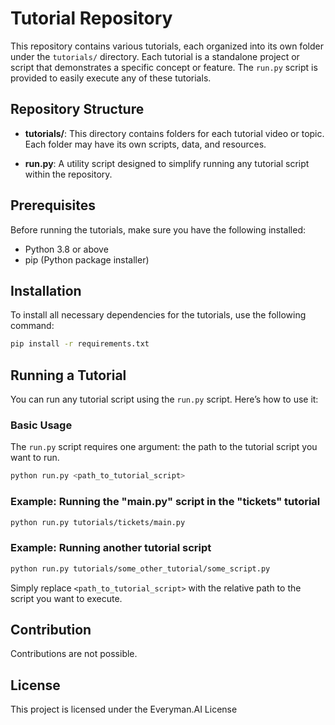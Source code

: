 # Tutorial Repository

This repository contains various tutorials, each organized into its own folder under the `tutorials/` directory. Each tutorial is a standalone project or script that demonstrates a specific concept or feature. The `run.py` script is provided to easily execute any of these tutorials.

## Repository Structure

- **tutorials/**: This directory contains folders for each tutorial video or topic. Each folder may have its own scripts, data, and resources.

- **run.py**: A utility script designed to simplify running any tutorial script within the repository.

## Prerequisites

Before running the tutorials, make sure you have the following installed:

- Python 3.8 or above
- pip (Python package installer)

## Installation

To install all necessary dependencies for the tutorials, use the following command:

```bash
pip install -r requirements.txt
```

## Running a Tutorial

You can run any tutorial script using the `run.py` script. Here’s how to use it:

### Basic Usage

The `run.py` script requires one argument: the path to the tutorial script you want to run.

```bash
python run.py <path_to_tutorial_script>
```

### Example: Running the "main.py" script in the "tickets" tutorial

```bash
python run.py tutorials/tickets/main.py
```

### Example: Running another tutorial script

```bash
python run.py tutorials/some_other_tutorial/some_script.py
```

Simply replace `<path_to_tutorial_script>` with the relative path to the script you want to execute.


## Contribution

Contributions are not possible.

## License

This project is licensed under the Everyman.AI License 
